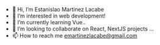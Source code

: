 - 👋 Hi, I’m Estanislao Martinez Lacabe
- 👀 I’m interested in web development!
- 🌱 I’m currently learning Vue..
- 💞️ I’m looking to collaborate on React, NextJS projects ...
- 📫 How to reach me emartinezlacabe@gmail.com


